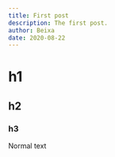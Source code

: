 ```yaml
---
title: First post
description: The first post.
author: Beixa
date: 2020-08-22
---
```


# h1
## h2
### h3

Normal text